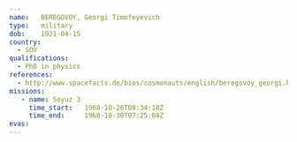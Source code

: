 ```yaml
---
name:	BEREGOVOY, Georgi Timofeyevich
type:	military
dob:	1921-04-15
country:
  - SOV
qualifications:
  - PhD in physics
references:
  - http://www.spacefacts.de/bios/cosmonauts/english/beregovoy_georgi.htm
missions:
   - name: Soyuz 3
     time_start:   1968-10-26T08:34:18Z
     time_end:     1968-10-30T07:25:04Z
evas:
---
```

